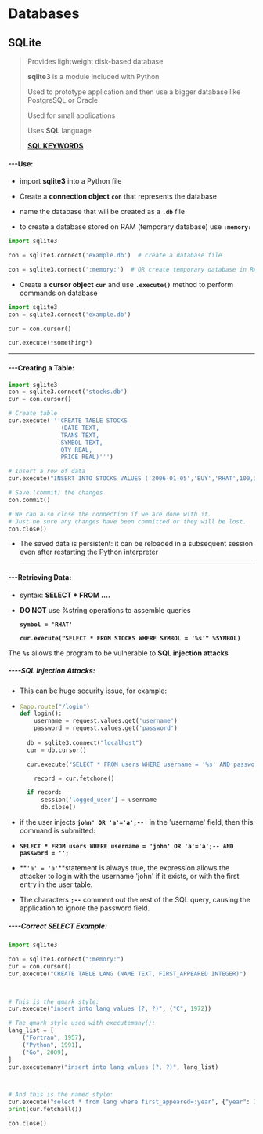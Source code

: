# Databases

## SQLite

> Provides lightweight disk-based database 
>
> **sqlite3** is a module included with Python
>
> Used to prototype application and then use a bigger database like PostgreSQL or Oracle 
>
> Used for small applications
>
> Uses **SQL** language 
>
> **[SQL KEYWORDS](https://www.sqlite.org/lang.html)**

#### ---Use:

- import **sqlite3** into a Python file

- Create a **connection object** **`con`** that represents the database 
- name the database that will be created as a **`.db`** file 
- to create a database stored on RAM (temporary database) use **`:memory:`**

```python
import sqlite3

con = sqlite3.connect('example.db')  # create a database file

con = sqlite3.connect(':memory:')  # OR create temporary database in RAM
```

- Create a **cursor object** **`cur`** and use **`.execute()`** method to perform commands on database

```python
import sqlite3
con = sqlite3.connect('example.db')

cur = con.cursor()

cur.execute(*something*)
```

---

#### ---Creating a Table:

```python
import sqlite3
con = sqlite3.connect('stocks.db')
cur = con.cursor()

# Create table
cur.execute('''CREATE TABLE STOCKS
               (DATE TEXT,
               TRANS TEXT, 
               SYMBOL TEXT,
               QTY REAL, 
               PRICE REAL)''')

# Insert a row of data
cur.execute("INSERT INTO STOCKS VALUES ('2006-01-05','BUY','RHAT',100,35.14)")

# Save (commit) the changes
con.commit()

# We can also close the connection if we are done with it.
# Just be sure any changes have been committed or they will be lost.
con.close()
```

- The saved data is persistent: it can be reloaded in a subsequent session even after restarting the Python interpreter

  ---

#### ---Retrieving Data:

- syntax: **SELECT *  FROM ....**

- **DO NOT** use %string operations to assemble queries 

  **`symbol = 'RHAT'`**

  **`cur.execute("SELECT * FROM STOCKS WHERE SYMBOL = '%s'" %SYMBOL)`**

The **`%s`** allows the program to be vulnerable to **SQL injection attacks** 

##### ----SQL Injection Attacks:

- This can be huge security issue, for example:

- ```python
  @app.route("/login")
  def login():
      username = request.values.get('username')
      password = request.values.get('password')
      
  	db = sqlite3.connect("localhost")
  	cur = db.cursor()
  
  	cur.execute("SELECT * FROM users WHERE username = '%s' AND password = '%s'" %  		(username, password))
  
      record = cur.fetchone()
  
  	if record:
      	session['logged_user'] = username
  		db.close()
  ```

- if the user injects **`john' OR 'a'='a';-- `**  in the 'username' field, then this command is submitted:

- **`SELECT * FROM users WHERE username = 'john' OR 'a'='a';-- AND password = '';`**

- **`'a' = 'a'`**statement is always true, the expression allows the attacker to login with the username 'john' if it exists, or with the first entry in the user table. 

- The characters **`;--`** comment out the rest of the SQL query, causing the application to ignore the password field.

##### **----Correct SELECT Example**:

```python
import sqlite3

con = sqlite3.connect(":memory:")
cur = con.cursor()
cur.execute("CREATE TABLE LANG (NAME TEXT, FIRST_APPEARED INTEGER)")



# This is the qmark style:
cur.execute("insert into lang values (?, ?)", ("C", 1972))

# The qmark style used with executemany():
lang_list = [
    ("Fortran", 1957),
    ("Python", 1991),
    ("Go", 2009),
]
cur.executemany("insert into lang values (?, ?)", lang_list)



# And this is the named style:
cur.execute("select * from lang where first_appeared=:year", {"year": 1972})
print(cur.fetchall())

con.close()
```









